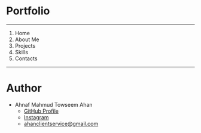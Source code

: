 # Portfolio

---
1. Home
2. About Me
3. Projects
4. Skills
5. Contacts

---

# Author

* Ahnaf Mahmud Towseem Ahan
    * [GitHub Profile](https://github.com/ANAHAN07)
    * [Instagram](https://www.instagram.com/its.me.memebd)
    * ahanclientservice@gmail.com
